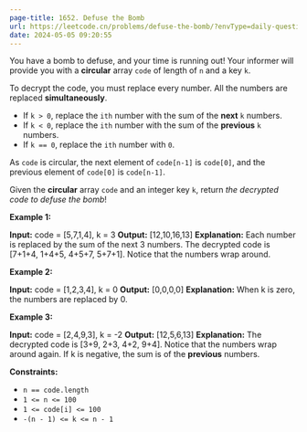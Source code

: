 ```yaml
---
page-title: 1652. Defuse the Bomb
url: https://leetcode.cn/problems/defuse-the-bomb/?envType=daily-question&envId=2024-05-05
date: 2024-05-05 09:20:55
---
```

You have a bomb to defuse, and your time is running out! Your informer will provide you with a **circular** array `code` of length of `n` and a key `k`.

To decrypt the code, you must replace every number. All the numbers are replaced **simultaneously**.

-   If `k > 0`, replace the `ith` number with the sum of the **next** `k` numbers.
-   If `k < 0`, replace the `ith` number with the sum of the **previous** `k` numbers.
-   If `k == 0`, replace the `ith` number with `0`.

As `code` is circular, the next element of `code[n-1]` is `code[0]`, and the previous element of `code[0]` is `code[n-1]`.

Given the **circular** array `code` and an integer key `k`, return *the decrypted code to defuse the bomb*!

**Example 1:**

**Input:** code = \[5,7,1,4\], k = 3
**Output:** \[12,10,16,13\]
**Explanation:** Each number is replaced by the sum of the next 3 numbers. The decrypted code is \[7+1+4, 1+4+5, 4+5+7, 5+7+1\]. Notice that the numbers wrap around.

**Example 2:**

**Input:** code = \[1,2,3,4\], k = 0
**Output:** \[0,0,0,0\]
**Explanation:** When k is zero, the numbers are replaced by 0. 

**Example 3:**

**Input:** code = \[2,4,9,3\], k = -2
**Output:** \[12,5,6,13\]
**Explanation:** The decrypted code is \[3+9, 2+3, 4+2, 9+4\]. Notice that the numbers wrap around again. If k is negative, the sum is of the **previous** numbers.

**Constraints:**

-   `n == code.length`
-   `1 <= n <= 100`
-   `1 <= code[i] <= 100`
-   `-(n - 1) <= k <= n - 1`